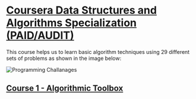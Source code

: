 # [Coursera Data Structures and Algorithms Specialization (PAID/AUDIT)](https://www.coursera.org/specializations/data-structures-algorithms)

This course helps us to learn basic algorithm techniques using 29 different sets of problems as shown in the image below:

![Programming Challanages](https://user-images.githubusercontent.com/7588716/84731238-e38f9280-afb5-11ea-808a-7bb51333ed17.png)

## [Course 1 - Algorithmic Toolbox](https://www.coursera.org/learn/algorithmic-toolbox)
